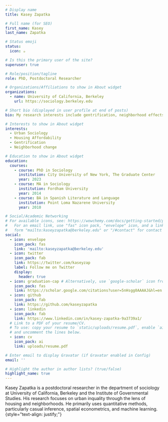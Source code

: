 ```yaml
---
# Display name
title: Kasey Zapatka

# Full name (for SEO)
first_name: Kasey
last_name: Zapatka

# Status emoji
status:
  icon: ☕️

# Is this the primary user of the site?
superuser: true

# Role/position/tagline
role: PhD, Postdoctoral Researcher

# Organizations/Affiliations to show in About widget
organizations:
  - name: University of California, Berkeley
    url: https://sociology.berkeley.edu

# Short bio (displayed in user profile at end of posts)
bio: My research interests include gentrification, neighborhood effects, and space.

# Interests to show in About widget
interests:
  - Urban Sociology
  - Housing Affordability
  - Gentrification
  - Neighborhood change

# Education to show in About widget
education:
  courses:
    - course: PhD in Sociology
      institution: City University of New York, The Graduate Center
      year: 2023
    - course: MA in Sociology
      institution: Fordham University
      year: 2014
    - course: BA in Spanish Literature and Language 
      institution: Point Loma Nazarene University
      year: 2010

# Social/Academic Networking
# For available icons, see: https://wowchemy.com/docs/getting-started/page-builder/#icons
#   For an email link, use "fas" icon pack, "envelope" icon, and a link in the
#   form "mailto:kaseyzapatka@berkeley.edu" or "/#contact" for contact widget.
social:
  - icon: envelope
    icon_pack: fas
    link: 'mailto:kaseyzapatka@berkeley.edu'
  - icon: twitter
    icon_pack: fab
    link: https://twitter.com/kaseyzap
    label: Follow me on Twitter
    display:
      header: true
  - icon: graduation-cap # Alternatively, use `google-scholar` icon from `ai` icon pack
    icon_pack: fas
    link: https://scholar.google.com/citations?user=5nHsgg0AAAAJ&hl=en
  - icon: github
    icon_pack: fab
    link: https://github.com/kaseyzapatka
  - icon: linkedin
    icon_pack: fab
    link: https://www.linkedin.com/in/kasey-zapatka-9a3739a1/
  # Link to a PDF of your resume/CV.
  # To use: copy your resume to `static/uploads/resume.pdf`, enable `ai` icons in `params.yaml`,
  # and uncomment the lines below.
  - icon: cv
    icon_pack: ai
    link: uploads/resume.pdf

# Enter email to display Gravatar (if Gravatar enabled in Config)
email: ''

# Highlight the author in author lists? (true/false)
highlight_name: true
---
```


Kasey Zapatka is a postdoctoral researcher in the department of sociology at University of California, Berkeley and the Institute of Governmental Studies. His research focuses on urban inquality through the lens of housing and neighborhoods. He primarily uses quantitative methods, particularly casual inference, spatial econometrics, and machine learning.
{style="text-align: justify;"}
